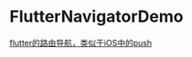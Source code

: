 # FlutterNavigatorDemo
[flutter的路由导航，类似于iOS中的push](https://blog.csdn.net/sinat_31177681/article/details/89297087)

